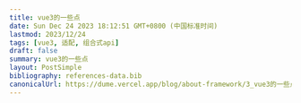 ```yaml
---
title: vue3的一些点
date: Sun Dec 24 2023 18:12:51 GMT+0800 (中国标准时间)
lastmod: 2023/12/24
tags: [vue3, 适配, 组合式api]
draft: false
summary: vue3的一些点
layout: PostSimple
bibliography: references-data.bib
canonicalUrl: https://dume.vercel.app/blog/about-framework/3_vue3的一些点.md
---
```

